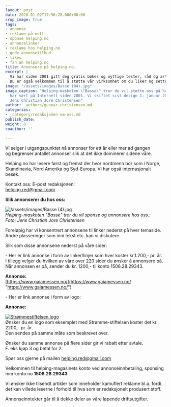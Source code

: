 ```yaml
---
layout: post
date: 2020-01-02T17:56:28.000+00:00
crop_image: true
tags:
- annonse
- reklame på nett
- sponse helping.no
- annonselinker
- reklame hos helping.no
- gode annonsetilbud
- likes
- fan an helping.no
title: Annonsere på helping.no.
excerpt: |
  Vi har siden 2001 gitt deg gratis bøker og nyttige tester, råd og artikler. Takk for omkring 4.000 besøk pr. mnd. i høysesong. Det lønner seg å annonsere hos oss. Ta kontakt så hjelper vi deg.
  Du er også velkommen til å støtte vår virksomhet om du liker og setter pris på noe vi skriver til konto no 1506.28.29343.
image: "/assets/images/Basse (04).jpg"
image_caption: "Helping-maskoten \"Basse\" tror du vil støtte oss på helping.no. Nettstedet
  har vært på Internett siden 2001. Vi skiftet sist design 1. januar 2020. \nFoto
  Jens Christian Jore Christensen"
author: _authors/gunnar-christensen.md
categories:
- _category/redaksjonen-om-oss.md
publish_date: 
weight: 8
coauthor: ''

---
```

Vi selger i utgangspunktet nå annonser for ett år eller mer ad gangen  
og begrenser antallet annonser slik at det ikke dominerer sidene våre.

Helping.no har lesere først og fremst der hvor nordmenn bor som i Norge, Skandinavia, Nord Amerika og Syd-Europa. Vi har også internasjonalt besøk.

Kontakt oss: E-post redaksjonen:  
[helping.red@gmail.com](mailto:helping.red@gmail.com)

**Slik annonserer du hos oss:**

![/assets/images/Basse (4).jpg](https://app.forestry.io/sites/afjoa9tu1jlglg/body-media//assets/images/Basse%20(4).jpg)  
_Helping-maskoten "Basse" tror du vil sponse og annonsere hos oss.:  
Foto: Jens Christian Jore Christensen_

Foreløpig har vi konsentrert annonsene til linker nederst på hver temaside.  
Andre plasseringer som inni tekst etc. kan vi diskutere.

Slik som disse annonsene nederst på våre sider:

\- Her er link annonse i form av linker/linjer som hver koster kr.1.200,- pr. år.  
I tillegg velger du hvilken av våre over 220 sider du ønsker å annonsere på.  
Når annonsen er på, sender du kr. 1200,- til konto  1506.28.29343.

**Annonse:**  
[https://www.gaiamessen.no/](https://www.gaiamessen.no/ "https://www.gaiamessen.no/")

\- Her er link annonse i form av logo:

**Annonse:**

[![Strømmestiftelsen logo](https://strommestiftelsen.no/image/logo-strommestiftelsen.png?w=960)](https://strommestiftelsen.no)  
Ønsker du en logo som eksemplet med Strømme-stiftelsen koster det kr. 2200,- pr. år.  
Den sendes på samme måte som beskrevet over.

Ønsker du samme annonse på flere sider gir vi rabatt etter avtale.  
F. eks kjøp 3 og betal for 2.

Spør oss  gjerne på mailen [helping.red@gmail.com](mailto:helping.red@gmail.com)

Velkommen til helping-magasinets konto ved annonseinnbetaling, sponsing mm konto no **1506.28.29343**

Vi ønsker ikke tilsendt artikler som inneholder kamuflert reklame bl.a. fordi det kan villede leserne i forhold til hva som er redaksjonelt produsert stoff.

Annonseinntekter går til å dekke deler av våre løpende driftsutgifter.